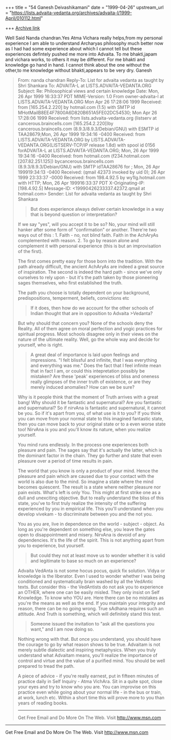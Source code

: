 +++
title = "54 Ganesh Deivashikamani"
date = "1999-04-26"
upstream_url = "https://lists.advaita-vedanta.org/archives/advaita-l/1999-April/010112.html"

+++
[Archive link](https://lists.advaita-vedanta.org/archives/advaita-l/1999-April/010112.html)

Well Said Nanda chandran.Yes Atma Vichara really helps,from my
personal experience I am able to understand Archaryas philosophy much
better now as I had had some experience about which I cannot tell but
these experiences defintely pushed me more into Advaita. To me
bhakti,japam and vichara works, to others it may be different. For me
bhakti and knowledge go hand in hand. I cannot think about the one
without the other,to me knowledge without bhakti,appears to be very
dry.
Ganesh


>From: nanda chandran <vpcnk at HOTMAIL.COM>
>Reply-To: List for advaita vedanta as taught by Shri
Shankara<ADVAITA-L at LISTS.ADVAITA-VEDANTA.ORG>
>To: ADVAITA-L at LISTS.ADVAITA-VEDANTA.ORG
>Subject: Re: Philosophical views and certain knowledge
>Date: Mon, 26 Apr 1999 16:33:37 PDT
>MIME-Version: 1.0
>From owner-advaita-l at LISTS.ADVAITA-VEDANTA.ORG Mon Apr 26 17:28:06
1999
>Received: from [165.254.2.220] by hotmail.com (1.5) with SMTP id
MHotMailB8EE4F7800A6D820B651A5FE02DC54530; Mon Apr 26 17:28:06 1999
>Received: from lists.advaita-vedanta.org
(listserv at cancerous.braincells.com [165.254.2.220])by
cancerous.braincells.com (8.9.3/8.9.3/Debian/GNU) with ESMTP id
TAA28679;Mon, 26 Apr 1999 19:34:16 -0400
>Received: from LISTS.ADVAITA-VEDANTA.ORG by
LISTS.ADVAITA-VEDANTA.ORG(LISTSERV-TCP/IP release 1.8d) with spool id
0156 forADVAITA-L at LISTS.ADVAITA-VEDANTA.ORG; Mon, 26 Apr 1999 19:34:16
-0400
>Received: from hotmail.com (f234.hotmail.com [207.82.251.125])
bycancerous.braincells.com (8.9.3/8.9.3/Debian/GNU) with SMTP
idTAA28676 for <ADVAITA-L at advaita-vedanta.org>; Mon, 26 Apr
199919:34:13 -0400
>Received: (qmail 42373 invoked by uid 0); 26 Apr 1999 23:33:37 -0000
>Received: from 198.4.92.5 by wy1lg.hotmail.com with HTTP; Mon, 26 Apr
199916:33:37 PDT
>X-Originating-IP: [198.4.92.5]
>Message-ID:  <19990426233337.42372.qmail at hotmail.com>
>Sender: List for advaita vedanta as taught by Shri
Shankara<ADVAITA-L at LISTS.ADVAITA-VEDANTA.ORG>
>
>>But does experience always deliver certain knowledge in a way that
is
>beyond question or interpretation?
>
>If we say "yes", will you accept it to be so? No, your mind will
still
>hanker after some form of "confirmation" or another. There're two
ways
>out of this : 1. Faith - no, not blind faith. Faith in the AchAryAs
>complemented with reason. 2. To go by reason alone and complement it
>with personal experience (this is but an improvisation of the first).
>
>The first comes pretty easy for those born into the tradition. With
>the path already difficult, the ancient AchAryAs are indeed a great
>source of inspiration. The second is indeed the hard path - since
>we've only ourselves to rely upon - but it's the path taken by those
>pioneering sages themselves, who first established the truth.
>
>The path you choose is totally dependent on your background,
>predispositions, temperment, beliefs, convictions etc
>
>>If it does, then how do we account for the other schools of Indian
>thought that are in opposition to Advaita >Vedanta?
>
>But why should that concern you? None of the schools deny the
Reality.
>All of them agree on moral perfection and yogic practices for
>spiritual progress. Most schools disagree only in their views on the
>nature of the ultimate reality. Well, go the whole way and decide for
>yourself, who is right.
>
>>A great deal of importance is laid upon feelings and impressions. "I
>felt
>>blissful and infinite, that I was everything and everything was me."
>>Does the fact that I feel infinite mean that in fact I am, or could
>this
>>intepretation possibly be mistaken? Are these 'peak' experiences of
>>bliss and oneness really glimpses of the inner truth of existence,
or
>>are they merely induced anomalies? How can we be sure?
>
>Why is it people think that the moment of Truth arrives with a great
>bang! Why should it be fantastic and supernatural? Are you fantastic
>and supernatural? So if nirvAna is fantastic and supernatural, it
>cannot be  you. So if it's apart from you, of what use is it to you?
>If you think you can move from your normal state to this imagined
>fantastic state, then you can move back to your original state or to
a
>even worse state too! NirvAna is you and you'll know its nature, when
>you realize yourself.
>
>You mind runs endlessly. In the process one experiences both pleasure
>and pain. The sages say that it's actually the latter, which is the
>dominant factor in the chain. They go further and state that even
>pleasure over a period of time results in pain.
>
>The world that you know is only a product of your mind. Hence the
>pleasure and pain which are caused due to your contact with the world
>is also due to the mind. So imagine a state where the mind becomes
>quiescent. The result is a state where neither pleasure nor pain
>exists. What's left is only You. This might at first strike one as a
>dull and unexciting objective. But to really understand the bliss of
>this state, you've to first truly realize the intensity of the
>suffering experienced by you in empirical life. This you'll
understand
>when you develop vivekam - to discriminate between you and the not
>you.
>
>You as you are, live in dependence on the world - subject - object.
As
>long as you're dependent on something else, you leave the gates open
>to disappointment and misery. NirvAna is devoid of any dependencies.
>It's the life of the spirit. This is not anything apart from you to
>experience, but yourself.
>
>>But could they not at least move us to wonder
>>whether it is valid and legitimate to base so much on an experience?
>
>Advaita VedAnta is not some hocus pocus, quick fix solution. Vidya or
>knowledge is the liberator. Even I used to wonder whether I was being
>conditioned and systematically brain washed by all the VedAntic
texts.
>But consider this - the VedAntists do not ask you to experience an
>OTHER, where one can be easily misled. They only insist on Self
>Knowledge. To know who YOU are. Here there can be no mistakes as
>you're the means as well as the end. If you maintain your integrity
>and reason, there can be no going wrong. True sAdhana requires such
an
>attitude. And Truth is something, which will definitely stand this
>test.
>
>>Someone issued the invitation to "ask all the questions you want,"
>and I am now doing so.
>
>Nothing wrong with that. But once you understand, you should have the
>courage to go by what reason shows to be true. Advaitam is not merely
>subtle dialectic and inspiring metaphysics. When you truly understand
>what Advaitam means, you'll realize the importance of control and
>virtue and the value of a  purified mind. You should be well prepared
>to tread the path.
>
>A piece of advice - if you're really earnest, put in fifteen minutes
>of practice daily in Self Inquiry - Atma VichAra. Sit in a quite
>spot, close your eyes and try to know who you are. You can improvise
>on this practice even while going about your normal life - in the bus
>or train, at work, lunch etc. Within a short time this will prove
more
>to you than years of reading books.
>
>_______________________________________________________________
>Get Free Email and Do More On The Web. Visit http://www.msn.com


_______________________________________________________________
Get Free Email and Do More On The Web. Visit http://www.msn.com

